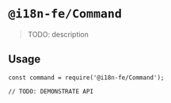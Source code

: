 # `@i18n-fe/Command`

> TODO: description

## Usage

```
const command = require('@i18n-fe/Command');

// TODO: DEMONSTRATE API
```
